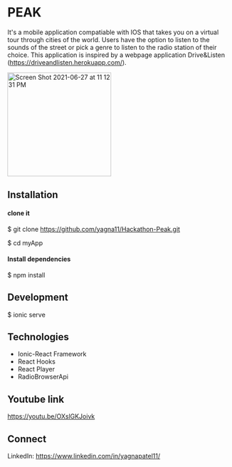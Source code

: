 # PEAK

It's a mobile application compatiable with IOS that takes you on a virtual tour through cities of the world. Users have the option to listen to the sounds of the street or pick a genre to listen to the radio station of their choice. This application is inspired by a webpage application Drive&Listen (https://driveandlisten.herokuapp.com/).

<img width="233" alt="Screen Shot 2021-06-27 at 11 12 31 PM" src="https://user-images.githubusercontent.com/70176837/126525018-f26c82d5-9edd-4e96-9e57-613f8c988e12.png">

## Installation 

#### clone it
$ git clone https://github.com/yagna11/Hackathon-Peak.git

$ cd myApp

#### Install dependencies
$ npm install

## Development

$ ionic serve

## Technologies 

 - Ionic-React Framework
 - React Hooks
 - React Player
 - RadioBrowserApi

## Youtube link

https://youtu.be/OXslGKJoivk

## Connect
LinkedIn: https://www.linkedin.com/in/yagnapatel11/

